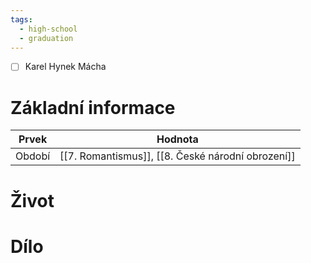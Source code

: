 ```yaml
---
tags:
  - high-school
  - graduation
---
```

- [ ] Karel Hynek Mácha
# Základní informace
| Prvek  | Hodnota                                           |
| ------ | ------------------------------------------------- |
| Období | [[7. Romantismus]], [[8. České národní obrození]] |
# Život
# Dílo